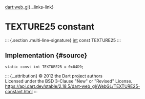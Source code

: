 [dart:web\_gl](../../dart-web_gl/dart-web_gl-library){._links-link}

TEXTURE25 constant
==================

::: {.section .multi-line-signature}
[int](../../dart-core/int-class) const TEXTURE25
:::

Implementation {#source}
--------------

``` {.language-dart data-language="dart"}
static const int TEXTURE25 = 0x84D9;
```

::: {._attribution}
© 2012 the Dart project authors\
Licensed under the BSD 3-Clause \"New\" or \"Revised\" License.\
<https://api.dart.dev/stable/2.18.5/dart-web_gl/WebGL/TEXTURE25-constant.html>
:::

